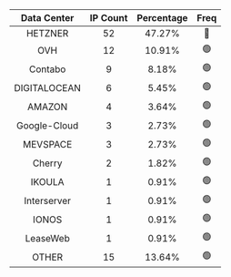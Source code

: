 | Data Center | IP Count | Percentage | Freq |
|:------------:|:--------:|:-----------:|:-----:|
| HETZNER | 52 | 47.27% | 🔴 |
| OVH | 12 | 10.91% | 🟢 |
| Contabo | 9 | 8.18% | 🟢 |
| DIGITALOCEAN | 6 | 5.45% | 🟢 |
| AMAZON | 4 | 3.64% | 🟢 |
| Google-Cloud | 3 | 2.73% | 🟢 |
| MEVSPACE | 3 | 2.73% | 🟢 |
| Cherry | 2 | 1.82% | 🟢 |
| IKOULA | 1 | 0.91% | 🟢 |
| Interserver | 1 | 0.91% | 🟢 |
| IONOS | 1 | 0.91% | 🟢 |
| LeaseWeb | 1 | 0.91% | 🟢 |
| OTHER | 15 | 13.64% | 🟢 |